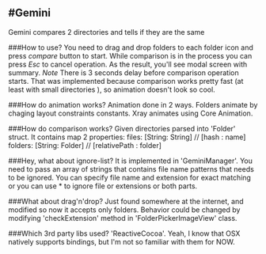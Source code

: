 #Gemini
---
Gemini compares 2 directories and tells if they are the same

###How to use?
You need to drag and drop folders to each folder icon and press *compare* button to start. While comparison is in the process you can press *Esc* to cancel operation. As the result, you'll see modal screen with summary.
*Note* There is 3 seconds delay before comparison operation starts. That was implemented because comparison works pretty fast (at least with small directories ), so animation doesn't look so cool.

###How do animation works?
Animation done in 2 ways. Folders animate by chaging layout constraints constants. Xray animates using Core Animation.

###How do comparison works?
Given directories parsed into 'Folder' struct. It contains map 2 properties:
files: [String: String]   // [hash : name]
folders: [String: Folder] // [relativePath : folder]

###Hey, what about ignore-list?
It is implemented in 'GeminiManager'. You need to pass an array of strings that contains file name patterns that needs to be ignored. You can specify file name and extension for exact matching or you can use * to ignore file or extensions or both parts.

###What about drag'n'drop?
Just found somewhere at the internet, and modified so now it accepts only folders. Behavior could be changed by modifying 'checkExtension' method in 'FolderPickerImageView' class.

###Which 3rd party libs used?
'ReactiveCocoa'. Yeah, I know that OSX natively supports bindings, but I'm not so familiar with them for NOW.

